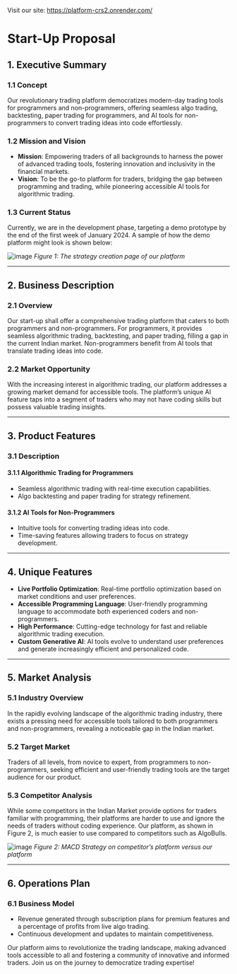 Visit our site: https://platform-crs2.onrender.com/

# Start-Up Proposal

## 1. Executive Summary

### 1.1 Concept
Our revolutionary trading platform democratizes modern-day trading tools for programmers and non-programmers, offering seamless algo trading, backtesting, paper trading for programmers, and AI tools for non-programmers to convert trading ideas into code effortlessly.

### 1.2 Mission and Vision
- **Mission**: Empowering traders of all backgrounds to harness the power of advanced trading tools, fostering innovation and inclusivity in the financial markets.
- **Vision**: To be the go-to platform for traders, bridging the gap between programming and trading, while pioneering accessible AI tools for algorithmic trading.

### 1.3 Current Status
Currently, we are in the development phase, targeting a demo prototype by the end of the first week of January 2024. A sample of how the demo platform might look is shown below:

![image](https://github.com/user-attachments/assets/2af26cbd-941b-4d75-a76a-8706769e1bc2)
_Figure 1: The strategy creation page of our platform_

---

## 2. Business Description

### 2.1 Overview
Our start-up shall offer a comprehensive trading platform that caters to both programmers and non-programmers. For programmers, it provides seamless algorithmic trading, backtesting, and paper trading, filling a gap in the current Indian market. Non-programmers benefit from AI tools that translate trading ideas into code.

### 2.2 Market Opportunity
With the increasing interest in algorithmic trading, our platform addresses a growing market demand for accessible tools. The platform’s unique AI feature taps into a segment of traders who may not have coding skills but possess valuable trading insights.

---

## 3. Product Features

### 3.1 Description

#### 3.1.1 Algorithmic Trading for Programmers
- Seamless algorithmic trading with real-time execution capabilities.
- Algo backtesting and paper trading for strategy refinement.

#### 3.1.2 AI Tools for Non-Programmers
- Intuitive tools for converting trading ideas into code.
- Time-saving features allowing traders to focus on strategy development.

---

## 4. Unique Features
- **Live Portfolio Optimization**: Real-time portfolio optimization based on market conditions and user preferences.
- **Accessible Programming Language**: User-friendly programming language to accommodate both experienced coders and non-programmers.
- **High Performance**: Cutting-edge technology for fast and reliable algorithmic trading execution.
- **Custom Generative AI**: AI tools evolve to understand user preferences and generate increasingly efficient and personalized code.

---

## 5. Market Analysis

### 5.1 Industry Overview
In the rapidly evolving landscape of the algorithmic trading industry, there exists a pressing need for accessible tools tailored to both programmers and non-programmers, revealing a noticeable gap in the Indian market.

### 5.2 Target Market
Traders of all levels, from novice to expert, from programmers to non-programmers, seeking efficient and user-friendly trading tools are the target audience for our product.

### 5.3 Competitor Analysis
While some competitors in the Indian Market provide options for traders familiar with programming, their platforms are harder to use and ignore the needs of traders without coding experience. Our platform, as shown in Figure 2, is much easier to use compared to competitors such as AlgoBulls.

![image](https://github.com/user-attachments/assets/e0870754-ac4c-417c-931d-13ed2154a921)
_Figure 2: MACD Strategy on competitor’s platform versus our platform_

---

## 6. Operations Plan

### 6.1 Business Model
- Revenue generated through subscription plans for premium features and a percentage of profits from live algo trading.
- Continuous development and updates to maintain competitiveness.

Our platform aims to revolutionize the trading landscape, making advanced tools accessible to all and fostering a community of innovative and informed traders. Join us on the journey to democratize trading expertise!
